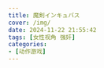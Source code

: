 ```yaml
---
title: 魔剣インキュバス
cover: /img/
date: 2024-11-22 21:55:42
tags: [女性视角 强奸]
categories:
- [动作游戏]
---
```

